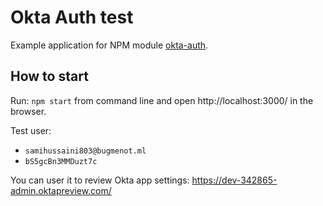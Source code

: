 # Okta Auth test

Example application for NPM module
[okta-auth](https://github.com/wojtekk/okta-auth).

## How to start

Run: `npm start` from command line and
open http://localhost:3000/ in the browser.

Test user:

* `samihussaini803@bugmenot.ml`
* `bS5gcBn3MMDuzt7c`

You can user it to review Okta app settings:
https://dev-342865-admin.oktapreview.com/
